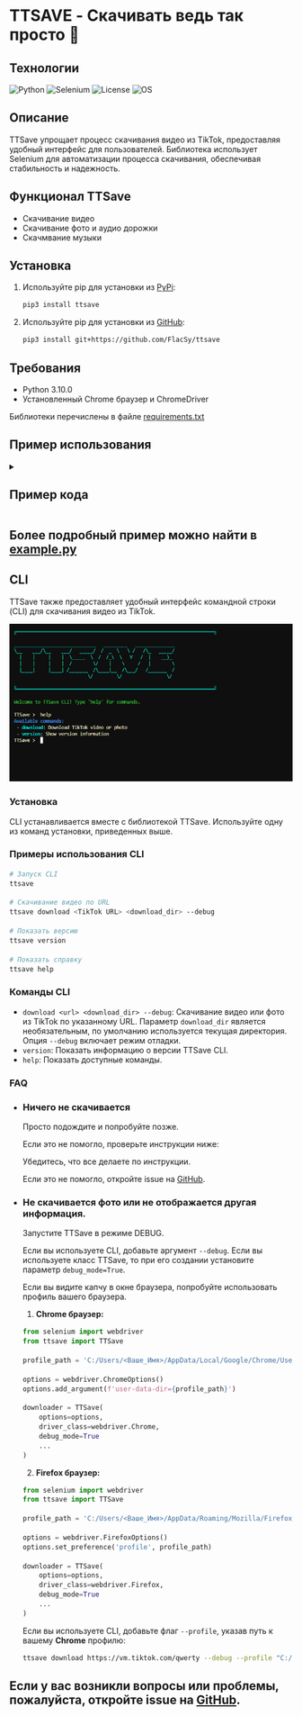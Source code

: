 # TTSAVE - Скачивать ведь так просто 🫢

## Технологии

![Python](https://img.shields.io/badge/Python-3.10.0-blue)
![Selenium](https://img.shields.io/badge/Selenium-4.23.1-orange)
![License](https://img.shields.io/github/license/FlacSy/ttsave)
![OS](https://img.shields.io/badge/platform-windows%20%7C%20macos%20%7C%20linux-lightgrey)

## Описание

TTSave упрощает процесс скачивания видео из TikTok, предоставляя удобный интерфейс для пользователей. Библиотека использует Selenium для автоматизации процесса скачивания, обеспечивая стабильность и надежность.

## Функционал TTSave
- Скачивание видео 
- Скачивание фото и аудио дорожки 
- Cкачмвание музыки

## Установка

1. Используйте pip для установки из [PyPi](https://pypi.org/project/ttsave/):

    ```bash
    pip3 install ttsave
    ```
2. Используйте pip для установки из [GitHub](https://github.com/FlacSy/ttsave/):

    ```bash
    pip3 install git+https://github.com/FlacSy/ttsave
    ```

## Требования
- Python 3.10.0
- Установленный Chrome браузер и ChromeDriver

Библиотеки перечислены в файле [requirements.txt](./requirements.txt)

## Пример использования

<details>
  <summary><h2>Пример кода</h2></summary>

```python
import os
from selenium import webdriver
from ttsave import TTSave

def main():
    url = input("TikTok URL: ")
    options = webdriver.FirefoxOptions()

    download_dir = os.path.dirname(os.path.abspath(__file__))

    # profile_path = 'C:/Users/<Ваше_Имя>/AppData/Roaming/Mozilla/Firefox/Profiles'
    # options.set_preference('profile', profile_path)

    downloader = TTSave(
        url=url,
        options=options,
        driver_class=webdriver.Firefox,
        download_dir=download_dir
    )

    out = downloader.download()
    print(out)

if __name__ == "__main__":
    main()
```

</details>

## Более подробный пример можно найти в **[example.py](./example.py)** 

## CLI

TTSave также предоставляет удобный интерфейс командной строки (CLI) для скачивания видео из TikTok. 

![cli](local/cli.png)

### Установка

CLI устанавливается вместе с библиотекой TTSave. Используйте одну из команд установки, приведенных выше.

### Примеры использования CLI

```bash
# Запуск CLI
ttsave

# Скачивание видео по URL
ttsave download <TikTok URL> <download_dir> --debug

# Показать версию
ttsave version

# Показать справку
ttsave help
```

### Команды CLI

- `download <url> <download_dir> --debug`: Скачивание видео или фото из TikTok по указанному URL. Параметр `download_dir` является необязательным, по умолчанию используется текущая директория. Опция `--debug` включает режим отладки.
- `version`: Показать информацию о версии TTSave CLI.
- `help`: Показать доступные команды.

### FAQ

- ### Ничего не скачивается 
    Просто подождите и попробуйте позже. 

    Если это не помогло, проверьте инструкции ниже:

    Убедитесь, что все делаете по инструкции. 

    Если это не помогло, откройте issue на [GitHub](https://github.com/FlacSy/ttsave/issues).
    
- ### Не скачивается фото или не отображается другая информация. 
    
    Запустите TTSave в режиме DEBUG.

    Если вы используете CLI, добавьте аргумент `--debug`.
    Если вы используете класс TTSave, то при его создании установите параметр `debug_mode=True`.

    Если вы видите капчу в окне браузера, попробуйте использовать профиль вашего браузера.

    1. **Chrome браузер:**
    ```python
    from selenium import webdriver
    from ttsave import TTSave

    profile_path = 'C:/Users/<Ваше_Имя>/AppData/Local/Google/Chrome/User Data/Default'

    options = webdriver.ChromeOptions()
    options.add_argument(f'user-data-dir={profile_path}')

    downloader = TTSave(
        options=options,
        driver_class=webdriver.Chrome,
        debug_mode=True
        ...
    )
    ``` 
    2. **Firefox браузер:**
    ```python
    from selenium import webdriver
    from ttsave import TTSave

    profile_path = 'C:/Users/<Ваше_Имя>/AppData/Roaming/Mozilla/Firefox/Profiles'

    options = webdriver.FirefoxOptions()
    options.set_preference('profile', profile_path)

    downloader = TTSave(
        options=options,
        driver_class=webdriver.Firefox,
        debug_mode=True
        ...
    )
    ```     
    Если вы используете CLI, добавьте флаг `--profile`, указав путь к вашему **Chrome** профилю:
    ```bash
    ttsave download https://vm.tiktok.com/qwerty --debug --profile "C:/Users/<Ваше_Имя>/AppData/Local/Google/Chrome/User Data/Default"
    ```

## Если у вас возникли вопросы или проблемы, пожалуйста, откройте issue на [GitHub](https://github.com/FlacSy/ttsave/issues).
